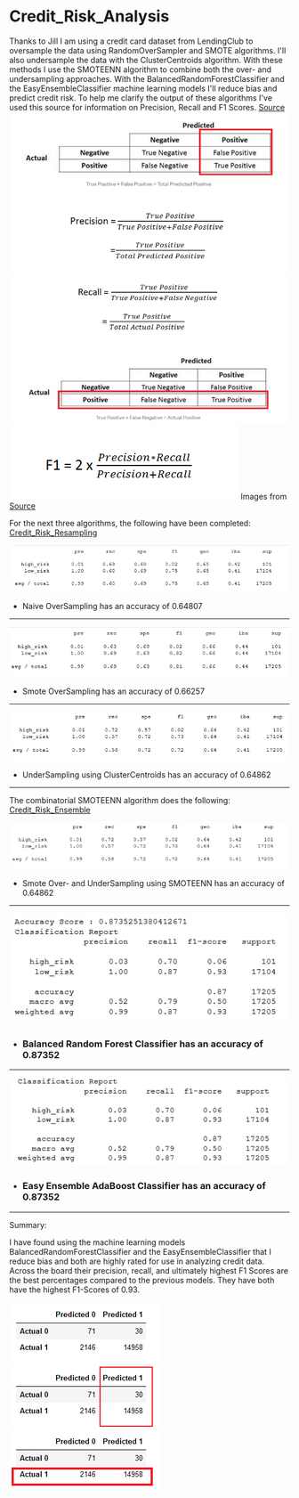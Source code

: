 # Credit_Risk_Analysis

Thanks to Jill I am using a credit card dataset from LendingClub to oversample the data using
RandomOverSampler and SMOTE algorithms. I'll also undersample the data with the ClusterCentroids 
algorithm. With these methods I use the SMOTEENN algorithm to combine both the over- and undersampling 
approaches. With the BalancedRandomForestClassifier and the EasyEnsembleClassifier machine learning 
models I'll reduce bias and predict credit risk. To help me clarify the output of these algorithms 
I've used this source for information on Precision, Recall and F1 Scores. 
[Source](https://towardsdatascience.com/accuracy-precision-recall-or-f1-331fb37c5cb9)
![images/Precision](images/Precision.PNG)
![images/Recall](images/Recall.PNG)
![images/F1Score](images/F1Score.PNG) 
Images from [Source](https://towardsdatascience.com/accuracy-precision-recall-or-f1-331fb37c5cb9)

For the next three algorithms, the following have been completed:
[Credit_Risk_Resampling](https://github.com/Mattiejordan/Credit_Risk_Analysis/blob/main/credit_risk_resampling.ipynb)


![images/1.NaiveOversampling0.64807](images/1.NaiveOversampling0.64807.PNG)
* Naive OverSampling has an accuracy of 0.64807
__________________________________________________________________________________
![images/2.smoteOversampling0.66257](images/2.smoteOversampling0.66257.PNG)
* Smote OverSampling has an accuracy of 0.66257
__________________________________________________________________________________
![images/3.undersampling0.648628](images/3.undersampling0.648628.PNG)
* UnderSampling using ClusterCentroids has an accuracy of 0.64862
__________________________________________________________________________________
The combinatorial SMOTEENN algorithm does the following:
[Credit_Risk_Ensemble](https://github.com/Mattiejordan/Credit_Risk_Analysis/blob/main/credit_risk_ensemble.ipynb)


![images/4.smoteennoverunder0.648629](images/4.smoteennoverunder0.648629.PNG)
* Smote Over- and UnderSampling using SMOTEENN has an accuracy of 0.64862
__________________________________________________________________________________
![images/5.balancedrandomforest0.87352513](images/5.balancedrandomforest0.87352513.PNG)
* ### Balanced Random Forest Classifier has an accuracy of 0.87352
__________________________________________________________________________________
![images/6.easyensembleadaboost0.873525](images/6.easyensembleadaboost0.873525.PNG)
* ### Easy Ensemble AdaBoost Classifier has an accuracy of 0.87352
__________________________________________________________________________________

Summary:

I have found using the machine learning models BalancedRandomForestClassifier and the EasyEnsembleClassifier
that I reduce bias and both are highly rated for use in analyzing credit data. Across the board their precision, 
recall, and ultimately highest F1 Scores are the best percentages compared to the previous models. They have 
both have the highest F1-Scores of 0.93. 

![images/3.easye](images/3.easye.PNG)
![images/easyprecision](images/easyprecision.png)
![images/easyrecall](images/easyrecall.png)
